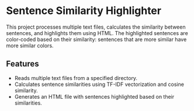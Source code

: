 # Sentence Similarity Highlighter

This project processes multiple text files, calculates the similarity between sentences, and highlights them using HTML. The highlighted sentences are color-coded based on their similarity: sentences that are more similar have more similar colors.

## Features

- Reads multiple text files from a specified directory.
- Calculates sentence similarities using TF-IDF vectorization and cosine similarity.
- Generates an HTML file with sentences highlighted based on their similarities.
